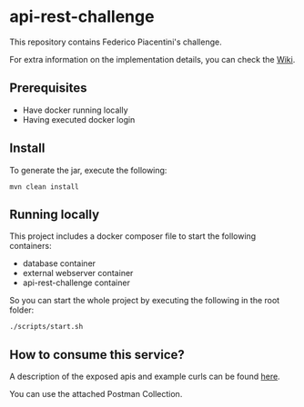 # api-rest-challenge
This repository contains Federico Piacentini's challenge.

For extra information on the implementation details, you can check the [Wiki](https://github.com/fpiacentini08/api-rest-challenge/wiki).

## Prerequisites

- Have docker running locally
- Having executed docker login


## Install
To generate the jar, execute the following:
```
mvn clean install
```

## Running locally
This project includes a docker composer file to start the following containers:

- database container
- external webserver container
- api-rest-challenge container


So you can start the whole project by executing the following in the root folder:

```
./scripts/start.sh
```

## How to consume this service?

A description of the exposed apis and example curls can be found [here](https://github.com/fpiacentini08/api-rest-challenge/wiki/Functioning-and-assumptions).

You can use the attached Postman Collection.
